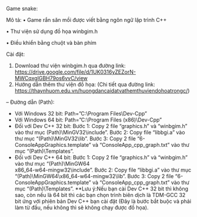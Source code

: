 Game snake:

Mô tả:
•	Game rắn săn mồi được viết bằng ngôn ngữ lập trình C++

•	Thư viện sử dụng đồ họa winbgim.h

•	Điều khiển bằng chuột và bàn phím

Cài đặt:
1.	Download thư viện winbgim.h qua đường link: https://drive.google.com/file/d/1UK0316yZEZorN-MWCqxgIGBH79os6vvC/view
2.	Hướng dẫn thêm thư viện đồ họa:
(Chi tiết qua đường link: https://thaynhuom.edu.vn/huongdancaidatvathemthuviendohoatrongc/)

– Đường dẫn (Path):
+ Với Windows 32 bit: Path=”C:\Program Files\Dev-Cpp”
+ Với Windows 64 bit: Path=”C:\Program Files (x86)\Dev-Cpp”
+ Đối với Dev C++ 32 bit:
Bước 1: Copy 2 file “graphics.h” và “winbgim.h” vào thư mục (Path)\MinGV32\include”.
Bước 2: Copy file “libbgi.a” vào thư mục “(Path)\MinGV32\lib”.
Bước 3: Copy 2 file “6-ConsoleAppGraphics.template” và “ConsoleApp_cpp_graph.txt” vào thư mục “(Path)\Templates”.
+ Đối với Dev C++ 64 bit:
Bước 1: Copy 2 file “graphics.h” và “winbgim.h” vào thư mục “(Path)\MinGW64\
x86_64-w64-mingw32\include”.
Bước 2: Copy file “libbgi.a” vào thư mục “(Path)\MinGW64\x86_64-w64-mingw32\lib”.
Bước 3: Copy 2 file “6-ConsoleAppGraphics.template” và “ConsoleApp_cpp_graph.txt” vào thư mục “(Path)\Templates”.
**Lưu ý:Nếu bạn cài Dev C++ 32 bit thì không sao, còn nếu là 64 bit thì các bạn chọn trình biên dịch là TDM-GCC 32 bit ứng với phiên bản Dev C++ bạn cài đặt
(Đây là bước bắt buộc và phải làm từ đầu, nếu không thì sẽ không chạy được đồ họa).
